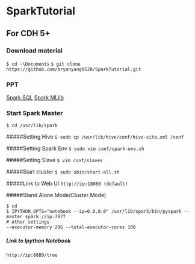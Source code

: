 # SparkTutorial

## For CDH 5+

### Download material
`$ cd ~\Documents`
`$ git clone https://github.com/bryanyang0528/SparkTutorial.git`

### PPT

[Spark SQL](http://www.slideshare.net/liweiyang5/spark-sql-for-training)
[Spark MLlib](http://www.slideshare.net/liweiyang5/spark-mllib-training-material)

### Start Spark Master

`$ cd /usr/lib/spark`

#####Setting Hive
`$ sudo cp /usr/lib/hive/conf/hive-site.xml /conf`

#####Setting Spark Env
`$ sudo vim conf/spark-env.sh`

#####Setting Slave
`$ vim conf/slaves`

#####Start cluster
`$ sudo sbin/start-all.sh `

#####Link to Web UI
`http://ip:18080 (default)`

#####Stand Alone Mode(Cluster Mode)
```
$ cd
$ IPYTHON_OPTS="notebook --ip=0.0.0.0" /usr/lib/spark/bin/pyspark --master spark://ip:7077
# other settings
--executor-memory 20G --total-executor-cores 100 
```
##### Link to Ipython Notebook
`http://ip:8889/tree`
